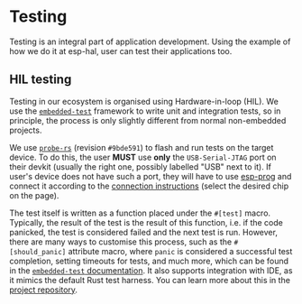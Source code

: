# Testing

Testing is an integral part of application development. Using the example of how we do it at esp-hal, user can test their applications too.

## HIL testing

Testing in our ecosystem is organised using Hardware-in-loop (HIL). We use the [`embedded-test`] framework to write unit and integration tests, so in principle, the process is only slightly different from normal non-embedded projects.

We use [`probe-rs`] (revision `#9bde591`) to flash and run tests on the target device. To do this, the user **MUST** use **only** the `USB-Serial-JTAG` port on their devkit (usually the right one, possibly labelled "USB" next to it). If user's device does not have such a port, they will have to use [esp-prog] and connect it according to the [connection instructions] (select the desired chip on the page).

The test itself is written as a function placed under the `#[test]` macro. Typically, the result of the test is the result of this function, i.e. if the code panicked, the test is considered failed and the next test is run. However, there are many ways to customise this process, such as the `#[should_panic]` attribute macro, where `panic` is considered a successful test completion, setting timeouts for tests, and much more, which can be found in the [`embedded-test` documentation]. It also supports integration with IDE, as it mimics the default Rust test harness. You can learn more about this in the [project repository][`embedded-test`].

[`embedded-test`]: https://github.com/probe-rs/embedded-test
[`probe-rs`]: https://probe.rs
[esp-prog]:  https://docs.espressif.com/projects/esp-dev-kits/en/latest/other/esp-prog/user_guide.html
[connection instructions]: https://docs.espressif.com/projects/esp-idf/en/v5.2.3/esp32s2/api-guides/jtag-debugging/configure-other-jtag.html
[`embedded-test` documentation]: https://docs.rs/embedded-test/0.6.2/embedded_test/